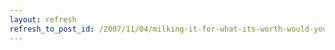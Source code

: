 ```yaml
---
layout: refresh
refresh_to_post_id: /2007/11/04/milking-it-for-what-its-worth-would-you-vote-for-colbert
---
```

